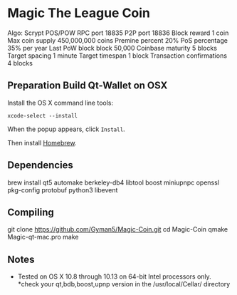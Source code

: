 # Magic The League Coin

Algo: Scrypt POS/POW
RPC port 18835
P2P port 18836
Block reward 1 coin
Max coin supply 450,000,000 coins
Premine percent 20%
PoS percentage 35% per year
Last PoW block block 50,000
Coinbase maturity 5 blocks
Target spacing 1 minute
Target timespan 1 block
Transaction confirmations 4 blocks


Preparation Build Qt-Wallet on OSX
-----------

Install the OS X command line tools:

`xcode-select --install`

When the popup appears, click `Install`.

Then install [Homebrew](https://brew.sh).

Dependencies
----------------------

brew install qt5 automake berkeley-db4 libtool boost miniupnpc openssl pkg-config protobuf python3 libevent


Compiling
----------------------

git clone https://github.com/Gyman5/Magic-Coin.git
cd Magic-Coin
qmake Magic-qt-mac.pro
make


Notes
-----

* Tested on OS X 10.8 through 10.13 on 64-bit Intel processors only.
*check your qt,bdb,boost,upnp version in the /usr/local/Cellar/ directory


